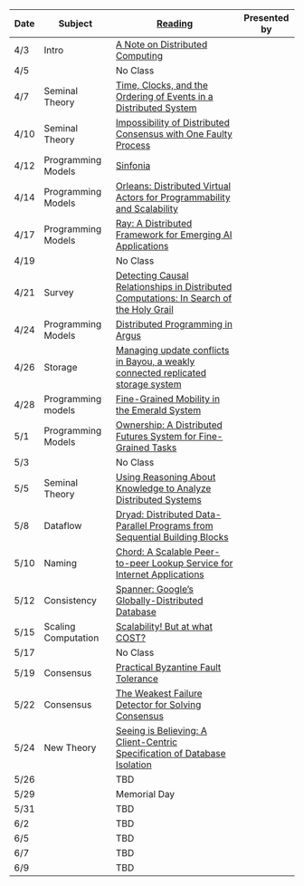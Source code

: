|Date|Subject|<a href="Link">Reading</a>|Presented by|
|------------|-------------|-------------|------------|
|4/3|Intro|<a href="http://citeseerx.ist.psu.edu/viewdoc/summary?doi=10.1.1.41.7628">A Note on Distributed Computing</a>||
|4/5||No Class||
|4/7|Seminal Theory|<a href="http://amturing.acm.org/p558-lamport.pdf">Time, Clocks, and the Ordering of Events in a Distributed System</a>||
|4/10|Seminal Theory|<a href="https://groups.csail.mit.edu/tds/papers/Lynch/jacm85.pdf">Impossibility of Distributed Consensus with One Faulty Process</a>||
|4/12|Programming Models|<a href="https://www.cs.princeton.edu/courses/archive/fall08/cos597B/papers/sinfonia.pdf">Sinfonia</a>||
|4/14|Programming Models|<a href="https://www.microsoft.com/en-us/research/wp-content/uploads/2016/02/Orleans-MSR-TR-2014-41.pdf">Orleans: Distributed Virtual Actors for Programmability and Scalability</a>||
|4/17|Programming Models|<a href="https://www.usenix.org/system/files/osdi18-moritz.pdf">Ray: A Distributed Framework for Emerging AI Applications</a>||
|4/19||No Class||
|4/21|Survey|<a href="https://www.vs.inf.ethz.ch/publ/papers/holygrail.pdf">Detecting Causal Relationships in Distributed Computations: In Search of the Holy Grail</a>||
|4/24|Programming Models|<a href="https://people.csail.mit.edu/alinush/6.824-spring-2015/papers/argus88.pdf">Distributed Programming in Argus</a>||
|4/26|Storage|<a href="https://people.cs.umass.edu/~mcorner/courses/691M/papers/terry.pdf">Managing update conflicts in Bayou, a weakly connected replicated storage system</a>||
|4/28|Programming models|<a href="https://dl.acm.org/doi/pdf/10.1145/35037.42182">Fine-Grained Mobility in the Emerald System</a>||
|5/1|Programming Models|<a href="https://www.usenix.org/system/files/nsdi21-wang.pdf">Ownership: A Distributed Futures System for Fine-Grained Tasks</a>||
|5/3||No Class||
|5/5|Seminal Theory|<a href="https://www.cs.cornell.edu/home/halpern/papers/UsingRAK.pdf">Using Reasoning About Knowledge to Analyze Distributed Systems</a>||
|5/8|Dataflow|<a href="http://www.michaelisard.com/pubs/eurosys07.pdf">Dryad: Distributed Data-Parallel Programs from Sequential Building Blocks</a>||
|5/10|Naming|<a href="https://pdos.csail.mit.edu/papers/chord:sigcomm01/chord_sigcomm.pdf">Chord: A Scalable Peer-to-peer Lookup Service for Internet Applications</a>||
|5/12|Consistency|<a href="https://www.usenix.org/system/files/conference/osdi12/osdi12-final-16.pdf">Spanner: Google’s Globally-Distributed Database</a>||
|5/15|Scaling Computation|<a href="https://www.usenix.org/system/files/conference/hotos15/hotos15-paper-mcsherry.pdf">Scalability! But at what COST?</a>||
|5/17||No Class|
|5/19|Consensus|<a href="https://pmg.csail.mit.edu/papers/osdi99.pdf">Practical Byzantine Fault Tolerance</a>||
|5/22|Consensus|<a href="https://www.cs.utexas.edu/~lorenzo/corsi/cs380d/papers/weakestfd.pdf">The Weakest Failure Detector for Solving Consensus</a>||
|5/24|New Theory|<a href="https://www.cs.cornell.edu/lorenzo/papers/Crooks17Seeing.pdf">Seeing is Believing: A Client-Centric Specification of Database Isolation</a>||
|5/26||TBD||
|5/29||Memorial Day||
|5/31||TBD||
|6/2||TBD||
|6/5||TBD||
|6/7||TBD||
|6/9||TBD||
